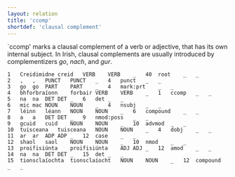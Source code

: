 ```yaml
---
layout: relation
title: 'ccomp'
shortdef: 'clausal complement'
---
```


`ccomp' marks a clausal complement of a verb or adjective, that has its own internal subject. In Irish, clausal complements are usually introduced by complementizers _go_, _nach_, and _gur_.

~~~ conllx
1	Creidimidne	creid	VERB	VERB	_	40	root	_	_
2	,	,	PUNCT	PUNCT	_	4	punct	_	_
3	go	go	PART	PART	_	4	mark:prt	_	_
4	bhforbraíonn	forbair	VERB	VERB	_	1	ccomp	_	_
5	na	na	DET	DET	_	6	det	_	_
6	mic	mac	NOUN	NOUN	_	4	nsubj	_	_
7	léinn	léann	NOUN	NOUN	_	6	compound	_	_
8	a	a	DET	DET	_	9	nmod:poss	_	_
9	gcuid	cuid	NOUN	NOUN	_	10	advmod	_	_
10	tuisceana	tuisceana	NOUN	NOUN	_	4	dobj	_	_
11	ar	ar	ADP	ADP	_	12	case	_	_
12	shaol	saol	NOUN	NOUN	_	10	nmod	_	_
13	proifisiúnta	proifisiúnta	ADJ	ADJ	_	12	amod	_	_
14	na	na	DET	DET	_	15	det	_	_
15	tionsclaíochta	tionsclaíocht	NOUN	NOUN	_	12	compound	_	_
~~~
